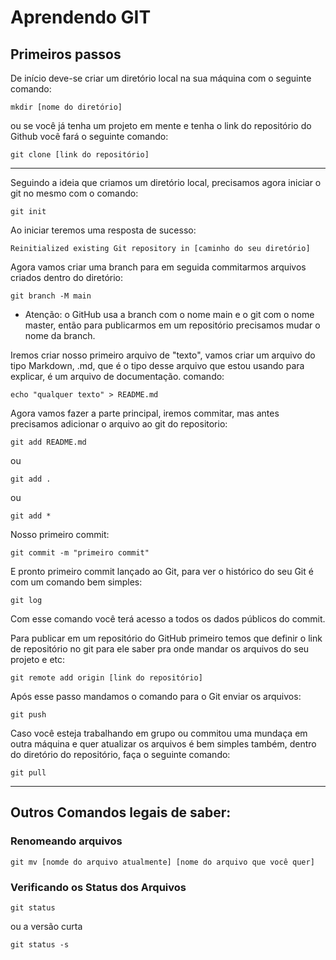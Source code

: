 # Aprendendo GIT

## Primeiros passos

De início deve-se criar um diretório local na sua máquina com o seguinte comando:

```
mkdir [nome do diretório]
``` 
ou se você já tenha um projeto em mente e tenha o link do repositório do Github você fará o seguinte comando:

```
git clone [link do repositório]
```
---
Seguindo a ideia que criamos um diretório local, precisamos agora iniciar o git no mesmo com o comando:

```
git init
```
Ao iniciar teremos uma resposta de sucesso:
```
Reinitialized existing Git repository in [caminho do seu diretório]
```
Agora vamos criar uma branch para em seguida commitarmos arquivos criados dentro do diretório:

```
git branch -M main
```
- Atenção: o GitHub usa a branch com o nome main e o git com o nome master, então para publicarmos em um repositório precisamos mudar o nome da branch.

Iremos criar nosso primeiro arquivo de "texto", vamos criar um arquivo do tipo Markdown, .md, que é o tipo desse arquivo que estou usando para explicar, é um arquivo de documentação. comando:

```
echo "qualquer texto" > README.md
``` 

Agora vamos fazer a parte principal, iremos commitar, mas antes precisamos adicionar o arquivo ao git do repositorio:

```
git add README.md
```
ou
```
git add .
```
ou 
```
git add *
```
Nosso primeiro commit:

```
git commit -m "primeiro commit"
```
E pronto primeiro commit lançado ao Git, para ver o histórico do seu Git é com um comando bem simples:

```
git log
```
Com esse comando você terá acesso a todos os dados públicos do commit.

Para publicar em um repositório do GitHub primeiro temos que definir o link de repositório no git para ele saber pra onde mandar os arquivos do seu projeto e etc:

```
git remote add origin [link do repositório]
```
Após esse passo mandamos o comando para o Git enviar os arquivos:

```
git push
```
Caso você esteja trabalhando em grupo ou commitou uma mundaça em outra máquina e quer atualizar os arquivos é bem simples também, dentro do diretório do repositório, faça o seguinte comando:

```
git pull
```
----

## Outros Comandos legais de saber:

### Renomeando arquivos
```
git mv [nomde do arquivo atualmente] [nome do arquivo que você quer]
```

### Verificando os Status dos Arquivos
```
git status
```
ou a versão curta
```
git status -s
```
